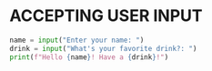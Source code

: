 # ACCEPTING USER INPUT

```python
name = input("Enter your name: ")
drink = input("What's your favorite drink?: ")
print(f"Hello {name}! Have a {drink}!")
```